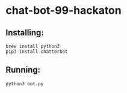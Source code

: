 # chat-bot-99-hackaton

## Installing:
```
brew install python3
pip3 install chatterbot
```

## Running:
```
python3 bot.py 
```

